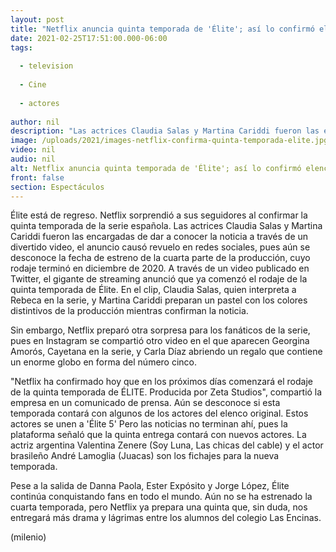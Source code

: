 ```yaml
---
layout: post
title: "Netflix anuncia quinta temporada de 'Élite'; así lo confirmó elenco de la serie"
date: 2021-02-25T17:51:00.000-06:00
tags:
  
  - television
  
  - Cine
  
  - actores
  
author: nil
description: "Las actrices Claudia Salas y Martina Cariddi fueron las encargadas de confirmar la quinta temporada con un divertido video. "
image: /uploads/2021/images-netflix-confirma-quinta-temporada-elite.jpg
video: nil
audio: nil
alt: Netflix anuncia quinta temporada de 'Élite'; así lo confirmó elenco de la serie
front: false
section: Espectáculos
---
```


Élite está de regreso. Netflix sorprendió a sus seguidores al confirmar la quinta temporada de la serie española. Las actrices Claudia Salas y Martina Cariddi fueron las encargadas de dar a conocer la noticia a través de un divertido video, el anuncio causó revuelo en redes sociales, pues aún se desconoce la fecha de estreno de la cuarta parte de la producción, cuyo rodaje terminó en diciembre de 2020. A través de un video publicado en Twitter, el gigante de streaming anunció que ya comenzó el rodaje de la quinta temporada de Élite. En el clip, Claudia Salas, quien interpreta a Rebeca en la serie, y Martina Cariddi preparan un pastel con los colores distintivos de la producción mientras confirman la noticia. 

Sin embargo, Netflix preparó otra sorpresa para los fanáticos de la serie, pues en Instagram se compartió otro video en el que aparecen Georgina Amorós, Cayetana en la serie, y Carla Díaz abriendo un regalo que contiene un enorme globo en forma del número cinco.  

"Netflix ha confirmado hoy que en los próximos días comenzará el rodaje de la quinta temporada de ÉLITE. Producida por Zeta Studios", compartió la empresa en un comunicado de prensa. Aún se desconoce si esta temporada contará con algunos de los actores del elenco original.  Estos actores se unen a 'Élite 5' Pero las noticias no terminan ahí, pues la plataforma señaló que la quinta entrega contará con nuevos actores. La actriz argentina Valentina Zenere (Soy Luna, Las chicas del cable) y el actor brasileño André Lamoglia (Juacas) son los fichajes para la nueva temporada.

Pese a la salida de Danna Paola, Ester Expósito y Jorge López, Élite continúa conquistando fans en todo el mundo. Aún no se ha estrenado la cuarta temporada, pero Netflix ya prepara una quinta que, sin duda, nos entregará más drama y lágrimas entre los alumnos del colegio Las Encinas.  

(milenio)